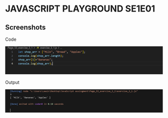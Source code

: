 # JAVASCRIPT PLAYGROUND SE1E01

## Screenshots

<p>Code</p>

![Code](screenshots/input.png)

<p>Output </p>

![Output](screenshots/output.png)